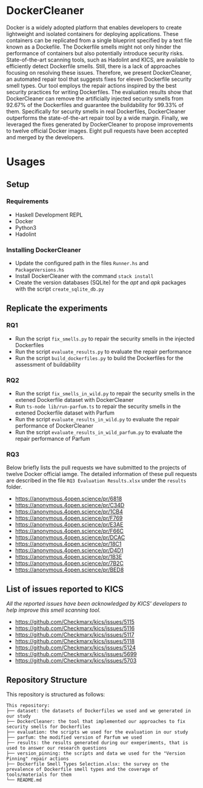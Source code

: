 # DockerCleaner
Docker is a widely adopted platform that enables developers to create lightweight and isolated containers for deploying applications. These containers can be replicated from a single blueprint specified by a text file known as a Dockefile. The Dockerfile smells might not only hinder the performance of containers but also potentially introduce security risks. State-of-the-art scanning tools, such as Hadolint and KICS, are available to efficiently detect Dockerfile smells. Still, there is a lack of approaches focusing on resolving these issues. Therefore, we present DockerCleaner, an automated repair tool that suggests fixes for eleven Dockerfile security smell types. Our tool employs the repair actions inspired by the best security practices for writing Dockerfiles. The evaluation results show that DockerCleaner can remove the artificially injected security smells from 92.67% of the Dockerfiles and guarantee the buildability for 99.33% of them. Specifically for security smells in real Dockerfiles, DockerCleaner outperforms the state-of-the-art repair tool by a wide margin. Finally, we leveraged the fixes generated by DockerCleaner to propose improvements to twelve official Docker images. Eight pull requests have been accepted and merged by the developers.

# Usages
## Setup
### Requirements
* Haskell Development REPL
* Docker
* Python3
* Hadolint

### Installing DockerCleaner
* Update the configured path in the files `Runner.hs` and `PackageVersions.hs`
* Install DockerCleaner with the command `stack install`
* Create the version databases (SQLite) for the *apt* and *apk* packages with the script `create_sqlite_db.py`

## Replicate the experiments
### RQ1
* Run the script `fix_smells.py` to repair the security smells in the injected Dockerfiles
* Run the script `evaluate_results.py` to evaluate the repair performance
* Run the script `build_dockerfiles.py` to build the Dockerfiles for the assessment of buildability

### RQ2
* Run the script `fix_smells_in_wild.py` to repair the security smells in the extened Dockerfile dataset with DockerCleaner
* Run `ts-node lib/run-parfum.ts` to repair the security smells in the extened Dockerfile dataset with Parfum
* Run the script `evaluate_results_in_wild.py` to evaluate the repair performance of DockerCleaner
* Run the script `evaluate_results_in_wild_parfum.py` to evaluate the repair performance of Parfum

### RQ3
Below briefly lists the pull requests we have submitted to the projects of twelve Docker official iamge. The detailed information of these pull requests are described in the file `RQ3 Evaluation Results.xlsx` under the `results` folder.

* https://anonymous.4open.science/pr/6818
* https://anonymous.4open.science/pr/C34D
* https://anonymous.4open.science/pr/1CB4
* https://anonymous.4open.science/pr/F769
* https://anonymous.4open.science/pr/E3AE
* https://anonymous.4open.science/pr/F66C
* https://anonymous.4open.science/pr/DCAC
* https://anonymous.4open.science/pr/18C1
* https://anonymous.4open.science/pr/D4D1
* https://anonymous.4open.science/pr/1B3E
* https://anonymous.4open.science/pr/7B2C
* https://anonymous.4open.science/pr/BED8

## List of issues reported to KICS
*All the reported issues have been acknowledged by KICS' developers to help improve this smell scanning tool.*
* https://github.com/Checkmarx/kics/issues/5115
* https://github.com/Checkmarx/kics/issues/5116
* https://github.com/Checkmarx/kics/issues/5117
* https://github.com/Checkmarx/kics/issues/5118
* https://github.com/Checkmarx/kics/issues/5124
* https://github.com/Checkmarx/kics/issues/5699
* https://github.com/Checkmarx/kics/issues/5703

## Repository Structure
This repository is structured as follows:
```
This repository:
├── dataset: the datasets of Dockerfiles we used and we generated in our study
├── DockerCleaner: the tool that implemented our approaches to fix security smells for Dockerfiles
├── evaluation: the scripts we used for the evaluation in our study
├── parfum: the modified version of Parfum we used
├── results: the results generated during our exeperiments, that is used to answer our research questions
├── version_pinning: the scripts and data we used for the "Version Pinning" repair actions
├── Dockerfile Smell Types Selection.xlsx: the survey on the prevalence of Dockerfile smell types and the coverage of tools/materials for them
└── README.md
```

